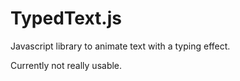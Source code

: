 # TypedText.js
Javascript library to animate text with a typing effect.

Currently not really usable.

